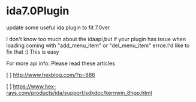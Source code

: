 # ida7.0Plugin
update some useful ida plugin to fit 7.0ver


I don't know too much about the idaapi,but if your plugin has issue when loading coming with "add_menu_item" or "del_menu_item" erroe.I'd like to fix that :) This is easy

For more api info: Please read these articles

[ ] http://www.hexblog.com/?p=886

[ ] https://www.hex-rays.com/products/ida/support/sdkdoc/kernwin_8hpp.html
